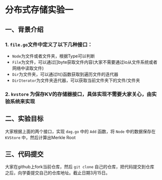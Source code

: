 # 分布式存储实验一

## 一、背景介绍

### 1. ```file.go```文件中定义了以下几种接口： 
- ```Node```为文件或者文件夹，根据Type可以判断
- ```File```为文件，可以通过[]byte获取文件内容(大家不需要通过io从文件系统或者网络中读取文件)
- ```Dir```为文件夹，可以通过It()函数获取到遍历文件的迭代器
- ```DirIterator```为文件夹迭代器，可以获取当前文件夹下的文件/文件夹

### 2. ```kvstore``` 为保存KV的存储器接口，具体实现不需要大家关心，由实验系统来实现


## 二、实验目标

大家根据上面的两个接口，实现 ```dag.go``` 中的 ```Add``` 函数，将 ```Node``` 中的数据保存在 ```KVStore``` 中，然后计算出Merkle Root

## 三、代码提交

大家在github上fork当前仓库，然后 ```git clone``` 自己的仓库，把代码提交到仓库之后，向学委提交自己的仓库地址。截止日期3月15日。 